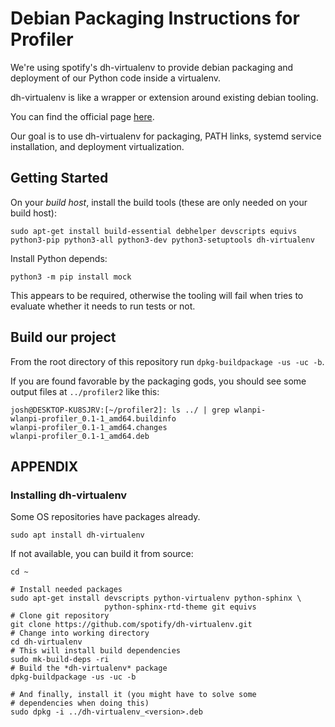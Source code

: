 # Debian Packaging Instructions for Profiler

We're using spotify's dh-virtualenv to provide debian packaging and deployment of our Python code inside a virtualenv.

dh-virtualenv is like a wrapper or extension around existing debian tooling.

You can find the official page [here](https://github.com/spotify/dh-virtualenv).

Our goal is to use dh-virtualenv for packaging, PATH links, systemd service installation, and deployment virtualization.

## Getting Started

On your _build host_, install the build tools (these are only needed on your build host):

```
sudo apt-get install build-essential debhelper devscripts equivs python3-pip python3-all python3-dev python3-setuptools dh-virtualenv
```

Install Python depends:

```
python3 -m pip install mock
```

This appears to be required, otherwise the tooling will fail when tries to evaluate whether it needs to run tests or not.

## Build our project

From the root directory of this repository run `dpkg-buildpackage -us -uc -b`. 

If you are found favorable by the packaging gods, you should see some output files at `../profiler2` like this:

```
josh@DESKTOP-KU8SJRV:[~/profiler2]: ls ../ | grep wlanpi-
wlanpi-profiler_0.1-1_amd64.buildinfo
wlanpi-profiler_0.1-1_amd64.changes
wlanpi-profiler_0.1-1_amd64.deb
```

## APPENDIX

### Installing dh-virtualenv

Some OS repositories have packages already. 

```
sudo apt install dh-virtualenv
```

If not available, you can build it from source:

```
cd ~

# Install needed packages
sudo apt-get install devscripts python-virtualenv python-sphinx \
                     python-sphinx-rtd-theme git equivs
# Clone git repository
git clone https://github.com/spotify/dh-virtualenv.git
# Change into working directory
cd dh-virtualenv
# This will install build dependencies
sudo mk-build-deps -ri
# Build the *dh-virtualenv* package
dpkg-buildpackage -us -uc -b

# And finally, install it (you might have to solve some
# dependencies when doing this)
sudo dpkg -i ../dh-virtualenv_<version>.deb
```